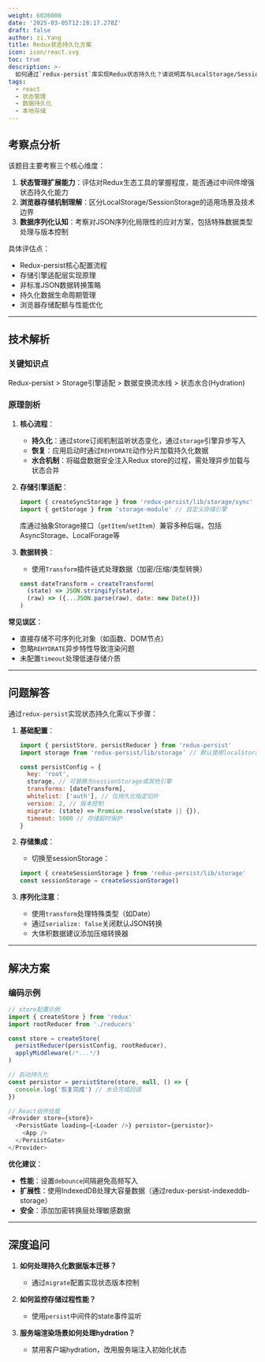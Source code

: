```yaml
---
weight: 6026000
date: '2025-03-05T12:28:17.278Z'
draft: false
author: zi.Yang
title: Redux状态持久化方案
icon: icon/react.svg
toc: true
description: >-
  如何通过`redux-persist`库实现Redux状态持久化？请说明其与LocalStorage/SessionStorage的集成步骤及数据序列化注意事项？
tags:
  - react
  - 状态管理
  - 数据持久化
  - 本地存储
---
```


## 考察点分析

该题目主要考察三个核心维度：

1. **状态管理扩展能力**：评估对Redux生态工具的掌握程度，能否通过中间件增强状态持久化能力
2. **浏览器存储机制理解**：区分LocalStorage/SessionStorage的适用场景及技术边界
3. **数据序列化认知**：考察对JSON序列化局限性的应对方案，包括特殊数据类型处理与版本控制

具体评估点：

- Redux-persist核心配置流程
- 存储引擎适配层实现原理
- 非标准JSON数据转换策略
- 持久化数据生命周期管理
- 浏览器存储配额与性能优化

---

## 技术解析

### 关键知识点

Redux-persist > Storage引擎适配 > 数据变换流水线 > 状态水合(Hydration)

### 原理剖析

1. **核心流程**：
   - **持久化**：通过store订阅机制监听状态变化，通过`storage`引擎异步写入
   - **恢复**：应用启动时通过`REHYDRATE`动作分片加载持久化数据
   - **水合机制**：将磁盘数据安全注入Redux store的过程，需处理异步加载与状态合并

2. **存储引擎适配**：

   ```javascript
   import { createSyncStorage } from 'redux-persist/lib/storage/sync' // 内存同步存储
   import { getStorage } from 'storage-module' // 自定义存储引擎
   ```

   库通过抽象Storage接口（`getItem`/`setItem`）兼容多种后端，包括AsyncStorage、LocalForage等

3. **数据转换**：
   - 使用`Transform`插件链式处理数据（加密/压缩/类型转换）

   ```javascript
   const dateTransform = createTransform(
     (state) => JSON.stringify(state),
     (raw) => ({...JSON.parse(raw), date: new Date()})
   )
   ```

**常见误区**：

- 直接存储不可序列化对象（如函数、DOM节点）
- 忽略`REHYDRATE`异步特性导致渲染问题
- 未配置`timeout`处理低速存储介质

---

## 问题解答

通过`redux-persist`实现状态持久化需以下步骤：

1. **基础配置**：

   ```javascript
   import { persistStore, persistReducer } from 'redux-persist'
   import storage from 'redux-persist/lib/storage' // 默认使用localStorage

   const persistConfig = {
     key: 'root',
     storage, // 可替换为sessionStorage或其他引擎
     transforms: [dateTransform],
     whitelist: ['auth'], // 仅持久化指定切片
     version: 2, // 版本控制
     migrate: (state) => Promise.resolve(state || {}),
     timeout: 5000 // 存储超时保护
   }
   ```

2. **存储集成**：
   - 切换至sessionStorage：

   ```javascript
   import { createSessionStorage } from 'redux-persist/lib/storage'
   const sessionStorage = createSessionStorage()
   ```

3. **序列化注意**：
   - 使用`transform`处理特殊类型（如Date）
   - 通过`serialize: false`关闭默认JSON转换
   - 大体积数据建议添加压缩转换器

---

## 解决方案

### 编码示例

```javascript
// store配置示例
import { createStore } from 'redux'
import rootReducer from './reducers'

const store = createStore(
  persistReducer(persistConfig, rootReducer),
  applyMiddleware(/*...*/)
)

// 启动持久化
const persistor = persistStore(store, null, () => {
  console.log('恢复完成') // 水合完成回调
})

// React组件挂载
<Provider store={store}>
  <PersistGate loading={<Loader />} persistor={persistor}>
    <App />
  </PersistGate>
</Provider>
```

**优化建议**：

- **性能**：设置`debounce`间隔避免高频写入
- **扩展性**：使用IndexedDB处理大容量数据（通过redux-persist-indexeddb-storage）
- **安全**：添加加密转换层处理敏感数据

---

## 深度追问

1. **如何处理持久化数据版本迁移？**
   - 通过`migrate`配置实现状态版本控制

2. **如何监控存储过程性能？**
   - 使用`persist`中间件的state事件监听

3. **服务端渲染场景如何处理hydration？**
   - 禁用客户端hydration，改用服务端注入初始化状态
